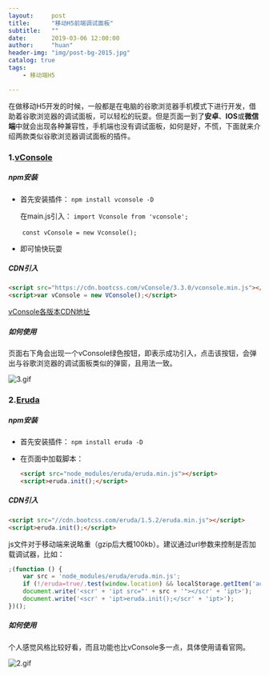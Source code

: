 ```yaml
---
layout:     post
title:      "移动H5前端调试面板"
subtitle:   ""
date:       2019-03-06 12:00:00
author:     "huan"
header-img: "img/post-bg-2015.jpg"
catalog: true
tags:
    - 移动端H5

---
```




在做移动H5开发的时候，一般都是在电脑的谷歌浏览器手机模式下进行开发，借助着谷歌浏览器的调试面板，可以轻松的玩耍。但是页面一到了**安卓**、**IOS**或**微信端**中就会出现各种兼容性，手机端也没有调试面板，如何是好，不慌，下面就来介绍两款类似谷歌浏览器调试面板的插件。



### 1.[vConsole](https://github.com/Tencent/vConsole/blob/dev/doc/tutorial_CN.md)

##### npm安装

- 首先安装插件：   	`npm install vconsole -D`

	 在main.js引入： 	`import Vconsole from 'vconsole'; `   

  ​	       		                `const vConsole = new Vconsole(); `

- 即可愉快玩耍

##### CDN引入

```html
<script src="https://cdn.bootcss.com/vConsole/3.3.0/vconsole.min.js"></script>
<script>var vConsole = new VConsole();</script>
```

[vConsole各版本CDN地址](https://www.bootcdn.cn/vConsole/)

##### 如何使用

页面右下角会出现一个vConsole绿色按钮，即表示成功引入，点击该按钮，会弹出与谷歌浏览器的调试面板类似的弹窗，且用法一致。

![3.gif](https://i.loli.net/2019/03/05/5c7e9a75e0644.gif)

### 2.[Eruda](https://github.com/liriliri/eruda/blob/master/doc/README_CN.md)

##### npm安装

- 首先安装插件：		`npm install eruda -D`

- 在页面中加载脚本： 

  ```html
  <script src="node_modules/eruda/eruda.min.js"></script>
  <script>eruda.init();</script>
  ```

##### CDN引入

```html
<script src="//cdn.bootcss.com/eruda/1.5.2/eruda.min.js"></script>
<script>eruda.init();</script>
```

js文件对于移动端来说略重（gzip后大概100kb）。建议通过url参数来控制是否加载调试器，比如： 

```js
;(function () {
    var src = 'node_modules/eruda/eruda.min.js';
    if (!/eruda=true/.test(window.location) && localStorage.getItem('active-eruda') != 'true') return;
    document.write('<scr' + 'ipt src="' + src + '"></scr' + 'ipt>');
    document.write('<scr' + 'ipt>eruda.init();</scr' + 'ipt>');
})();
```

##### 如何使用

个人感觉风格比较好看，而且功能也比vConsole多一点，具体使用请看官网。

![2.gif](https://i.loli.net/2019/03/05/5c7e9a14a44f7.gif)